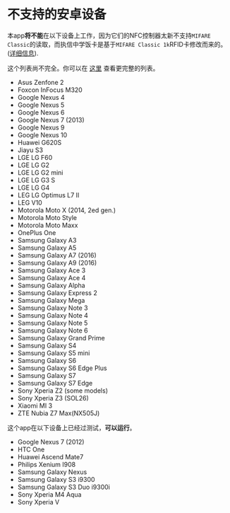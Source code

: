 不支持的安卓设备
====================

本app**将不能**在以下设备上工作，因为它们的NFC控制器太新不支持`MIFARE Classic`的读取，而执信中学饭卡是基于`MIFARE Classic 1k`RFID卡修改而来的。
([详细信息](https://github.com/ikarus23/MifareClassicTool/issues/1)).


这个列表尚不完全。你可以在
[这里](http://www.shopnfc.it/en/content/7-nfc-device-compatibility) 查看更完整的列表。

* Asus Zenfone 2
* Foxcon InFocus M320
* Google Nexus 4
* Google Nexus 5
* Google Nexus 6
* Google Nexus 7 (2013)
* Google Nexus 9
* Google Nexus 10
* Huawei G620S
* Jiayu S3
* LGE LG F60
* LGE LG G2
* LGE LG G2 mini
* LGE LG G3 S
* LGE LG G4
* LEG LG Optimus L7 II
* LEG V10
* Motorola Moto X (2014, 2ed gen.)
* Motorola Moto Style
* Motorola Moto Maxx
* OnePlus One
* Samsung Galaxy A3
* Samsung Galaxy A5
* Samsung Galaxy A7 (2016)
* Samsung Galaxy A9 (2016)
* Samsung Galaxy Ace 3
* Samsung Galaxy Ace 4
* Samsung Galaxy Alpha
* Samsung Galaxy Express 2
* Samsung Galaxy Mega
* Samsung Galaxy Note 3
* Samsung Galaxy Note 4
* Samsung Galaxy Note 5
* Samsung Galaxy Note 6
* Samsung Galaxy Grand Prime
* Samsung Galaxy S4
* Samsung Galaxy S5 mini
* Samsung Galaxy S6
* Samsung Galaxy S6 Edge Plus
* Samsung Galaxy S7
* Samsung Galaxy S7 Edge
* Sony Xperia Z2 (some models)
* Sony Xperia Z3 (SOL26)
* Xiaomi MI 3
* ZTE Nubia Z7 Max(NX505J)


这个app在以下设备上已经过测试，**可以运行**。

* Google Nexus 7 (2012)
* HTC One
* Huawei Ascend Mate7
* Philips Xenium I908
* Samsung Galaxy Nexus
* Samsung Galaxy S3 i9300
* Samsung Galaxy S3 Duo i9300i
* Sony Xperia M4 Aqua
* Sony Xperia V